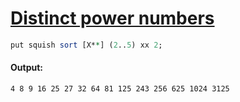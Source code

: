 [1]: https://rosettacode.org/wiki/Distinct_power_numbers

# [Distinct power numbers][1]

```perl
put squish sort [X**] (2..5) xx 2;
```

#### Output:
```
4 8 9 16 25 27 32 64 81 125 243 256 625 1024 3125
```
